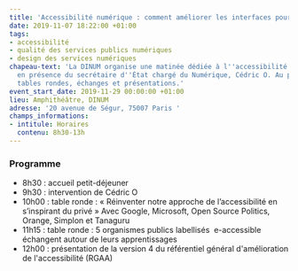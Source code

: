 ```yaml
---
title: 'Accessibilité numérique : comment améliorer les interfaces pour tous les usagers'
date: 2019-11-07 18:22:00 +01:00
tags:
- accessibilité
- qualité des services publics numériques
- design des services numériques
chapeau-text: 'La DINUM organise une matinée dédiée à l''accessibilité numérique,
  en présence du secrétaire d''État chargé du Numérique, Cédric O. Au programme :
  tables rondes, échanges et présentations.'
event_start_date: 2019-11-29 00:00:00 +01:00
lieu: Amphithéâtre, DINUM
adresse: '20 avenue de Ségur, 75007 Paris '
champs_informations:
- intitule: Horaires
  contenu: 8h30-13h
---
```


### Programme

* 8h30  : accueil petit-déjeuner
* 9h30 : intervention de Cédric O
* 10h00 : table ronde : « Réinventer notre approche de l’accessibilité en s’inspirant du privé » 
Avec Google, Microsoft, Open Source Politics, Orange, Simplon et Tanaguru
* 11h15 : table ronde : 5 organismes publics labellisés  e-accessible échangent autour de leurs apprentissages
* 12h00 : présentation de la version 4 du référentiel général d'amélioration de l'accessibilité (RGAA)